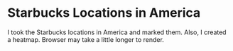 # Starbucks Locations in America

I took the Starbucks locations in America and marked them. Also, I created a heatmap. Browser may take a little longer to render.
